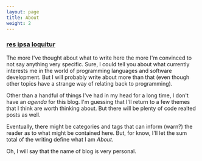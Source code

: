 ```yaml
---
layout: page
title: About
weight: 2
---
```


### [res ipsa loquitur](http://en.wikipedia.org/wiki/Res_ipsa_loquitur)

The more I've thought about what to write here the more I'm convinced to not say anything very specific. Sure, I could
tell you about what currently interests me in the world of programming languages and software development. But I will
probably write about more than that (even though other topics have a strange way of relating back to programming).

Other than a handful of things I've had in my head for a long time, I don't have an _agenda_ for this blog. I'm
guessing that I'll return to a few themes that I think are worth thinking about. But there will be plenty of
code realted posts as well.

Eventually, there might be categories and tags that can inform (warn?) the reader as to what might be contained here.
But, for know, I'll let the sum total of the writing define what I am _About_.

Oh, I will say that the name of blog is very personal.
